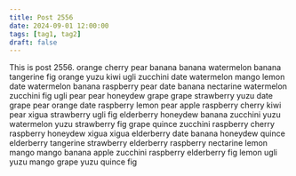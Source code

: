 ```yaml
---
title: Post 2556
date: 2024-09-01 12:00:00
tags: [tag1, tag2]
draft: false
---
```

This is post 2556.
orange
cherry
pear
banana
banana
watermelon
banana
tangerine
fig
orange
yuzu
kiwi
ugli
zucchini
date
watermelon
mango
lemon
date
watermelon
banana
raspberry
pear
date
banana
nectarine
watermelon
zucchini
fig
ugli
pear
pear
honeydew
grape
grape
strawberry
yuzu
date
grape
pear
orange
date
raspberry
lemon
pear
apple
raspberry
cherry
kiwi
pear
xigua
strawberry
ugli
fig
elderberry
honeydew
banana
zucchini
yuzu
watermelon
yuzu
strawberry
fig
grape
quince
zucchini
raspberry
cherry
raspberry
honeydew
xigua
xigua
elderberry
date
banana
honeydew
quince
elderberry
tangerine
strawberry
elderberry
raspberry
nectarine
lemon
mango
mango
banana
apple
zucchini
raspberry
elderberry
fig
lemon
ugli
yuzu
mango
grape
yuzu
quince
fig
